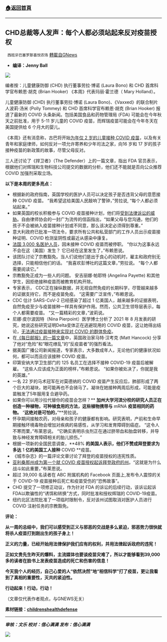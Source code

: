 ###  [:house:返回首頁](https://github.com/ourhimalayas/txt)
---


## CHD总裁等人发声：每个人都必须站起来反对疫苗授权
` 西班牙巴塞罗那喜悦农场` [轉載自GNews](https://gnews.org/zh-hans/1549606/)

- **编译：Jenny Ball**


![](https://assets.gnews.org/wp-content/uploads/2021/09/tempsnip103.png)

编者按：儿童健康防御 (CHD) 执行董事劳拉·博诺 (Laura Bono) 和 CHD 首席科学官布赖恩·胡克 (Brian Hooker) 《本周》代表玛丽·霍兰德（ Mary Holland）。

儿童健康防御 (CHD) 执行董事劳拉·博诺 (Laura Bono)、《Vaxxed》的联合制片人波莉·汤米 (Polly Tommey) 和 CHD 首席科学官布赖恩·胡克 (Brian Hooker) 报道了最新的 COVID 头条新闻。包括美国食品和药物管理局 (FDA) 可能会在今年秋天之前批准，用于 5-11 岁儿童的 COVID 疫苗，而辉瑞疫苗可能会在今年冬天在美国提供给 6 个月大的婴儿。

《本周》还有消息称，古巴将开始[为年仅 2 岁的儿童接种 COVID 疫苗](https://www.nytimes.com/2021/09/14/world/americas/cuba-children-vaccine.html)，以及有关青年和家庭律师，如何反对一项允许寄养和少年司法之家，向16 岁和 17 岁的孩子接种疫苗的新政策的故事，尽管父母反对。

三人还讨论了《捍卫者》（The Defender）上的一篇文章，指出 FDA 官员表示，根据他们对辉瑞和生物科技公司提交的数据的分析，他们还不能就是否向公众推荐 COVID 加强剂采取立场。

**以下是本周的更多亮点：**

- 根据新的政府指南，英国学校的医护人员可以决定孩子是否违背父母的意愿接种 COVID 疫苗。 “我希望这给美国人民敲响了警钟，”劳拉说, “每个人都必须站起来。”
- 如果英国的校长积极参与 COVID 疫苗接种计划，他们将[受到法律诉讼的威胁](https://www.bbc.com/news/education-58556614)。自由律师协会的一封广为流传的信函指出，“如果父母与您沟通，他们的孩子不会被纳入疫苗接种计划或不同意，那么该决定必须得到尊重。”
- 意大利政府已批准一项法令，要求所有公共和私营部门的工作人员出示疫苗接种证明、COVID 检测呈阴性或最近从感染中康复。
- [法国 3,000 名医护人员](https://www.bbc.com/news/world-europe-58581682)，因未接种 COVID 疫苗而被停职。 “你以为这事永远不会在这（美国）发生？ 它已经在这里发生了，”布赖恩说。
- 该团队讨论了宗教豁免。当人们说他们是出于良心的动机时，雇主和政府别无选择，只能相信他们的话。 “我喜欢彭博社的这篇文章，”劳拉说。 “每个人都需要阅读它。”
- 宗教豁免正成为一些人的问题。 安吉丽娜·帕耶特 (Angelina Payette) 和其他学生，因拒绝接种疫苗而被教育机构开除。
- 专家表示， CDC正在操纵数据，并无视自然免疫的长期科学，尽管越来越多的证据支持它，而不是疫苗免疫。 “这需要广泛宣传，”布赖恩说。
- CDC 估计 SARS-CoV-2 已经感染了超过 1 亿美国人，越来越多的证据表明，自然免疫至少与疫苗接种一样具有保护作用。然而，公共卫生领导层表示，每个人都需要疫苗。 “又一篇精彩的文章，”波莉说。
- 尼娜·皮尔波因特（Nina Pierpoint）医学博士分析了 2021 年 8 月发表的研究，她说这些研究证明Delta变体正在逃避现用的 COVID 疫苗，这让她得出结论，[无法通过疫苗接种来实现对 COVID 的群体免疫](https://childrenshealthdefense.org/defender/dr-nina-pierpoint-vaccine-mandates-potentially-harmful/)。
- 在[《每日邮报》的一篇文章](https://www.dailymail.co.uk/debate/article-10004495/MATT-HANCOCK-time-never-come-group-dangerous-anti-vaxxers.html)中，英国政治家马特·汉考克 (Matt Hancock) 分享了他对“危险”和“眼花缭乱”的“反疫苗者”的强烈看法。
- 据美国广播公司新闻报道，专家表示，大多数成年人，无论他们的健康状况如何，都可以而且应该接种 COVID 疫苗。
- 印第安纳大学卫生部门的 125 名员工在选择不接种 COVID-19 疫苗后被解雇。 “这些人应该成为正面的榜样，”布赖恩说。 “如果你被处决了，你就是我的英雄。”
- 一名 22 岁的马术冠军在对莫德纳的 COVID 疫苗产生反应后，肺部形成了两个巨大的凝块，她可能再也不会骑马了。凝块在她接种两周后形成，可能是疫苗触发了5年服用复合避孕药。
- 如果你可以用沙拉代替你的疫苗会怎样？** **加州大学河滨分校的研究人员正在创造一种植物，可种植食用的方法，这些植物携带与** mRNA **疫苗相同的药物。** “**这绝对是可怕的，**”**劳拉说。
- 怀孕期间接触农药，对母亲和孩子的健康都有影响。研究表明，产前和生命早期接触环境毒物会增加对疾病的易感性，从学习和发育障碍到癌症。 “这令人不寒而栗，”布莱恩说。 “它确实表明杀虫剂正在通过脐带血和胎盘转移，并导致与神经发育障碍相关的胎儿损伤。”
- 根据一项新的全国民意调查，**48% **的美国人表示，他们不赞成拜登要求为多达** 1 **亿的美国工人接种** COVID **疫苗。
- 《城市杂志》的一篇评论文章讨论了拜登的疫苗授权的违宪性质。
- [亚利桑那州成为第一个就 COVID 疫苗授权起诉拜登政府的州](https://www.cbsnews.com/news/arizona-sues-biden-administration-covid-19-vaccine-mandates/)。“这就是为什么战斗如此重要，”布莱恩说。
- 超过 39,000 名读者在 ABC 附属机构的 Facebook 页面上,发布令人震惊的关于 COVID-19 疫苗接种后死亡和疫苗受伤的“恐怖故事”。
- CHD 提交了一项修正动议，作为针对 FDA 的诉讼的后续行动，该诉讼起诉FDA以欺骗性的“诱饵和转换”方式，同时批准和授权辉瑞的 COVID-19疫苗。
- 纽约北区法院批准了一项临时限制令，反对该州试图取消对医护人员进行 COVID 注射任务的宗教豁免。


**评论：**

**从一周的总结中，我们可以感受到正义与邪恶的交战是多么紧迫，邪恶势力很快就将杀人疫苗打到刚出生的孩子身上！**

**正义的力量，已经开始用法律保护我们应有的权利，并用法律起诉政府的违宪！**

**正如文贵先生昨天的爆料，主流媒体也要谈疫苗灾难了，所以才能够看到39,000多的读者在脸书上发表疫苗造成的死亡和伤害的信息！**

**今天我个人的经历，自己心爱的人“依然决然”地“相信科学”打了疫苗，更让我看到了真相的重要性，灭共的紧迫性。**

**行动起来！行动，行动！**

（文章仅代表作者观点，与GNEWS无关）

**素材链接：[childrenshealthdefense](https://childrenshealthdefense.org/defender/mary-polly-everyone-rise-up-against-mandates/?utm_source=salsa&amp;eType=EmailBlastContent&amp;eId=5b4ff866-4dc1-40be-9ef9-b69d75e93e32)**

* * *

***审核：文乐
校对：信心满满
发布：信心满满***

![](https://assets.gnews.org/wp-content/uploads/2021/09/GNEWS_CH..jpeg)

